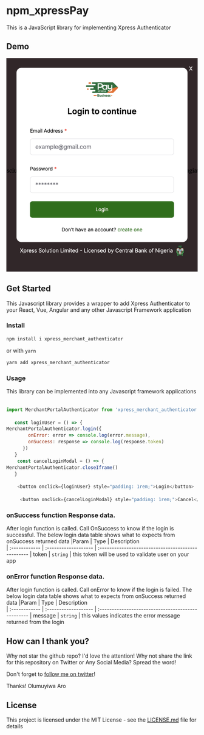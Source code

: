 # npm_xpressPay

This is a JavaScript library for implementing Xpress Authenticator

## Demo

![Demo](xpress-authenticator.png?raw=true "Demo Image")

## Get Started

This Javascript library provides a wrapper to add Xpress Authenticator to your React, Vue, Angular and any other Javascript Framework application



### Install

```sh
npm install i xpress_merchant_authenticator
```

or with `yarn`

```sh
yarn add xpress_merchant_authenticator
```

### Usage

This library can be implemented into any Javascript framework applications

```javascript

import MerchantPortalAuthenticator from 'xpress_merchant_authenticator'
 
   const loginUser = () => {
MerchantPortalAuthenticator.login({
        onError: error => console.log(error.message),
        onSuccess: response => console.log(response.token)
      })
   }
    const cancelLoginModal = () => {
MerchantPortalAuthenticator.closeIframe()
   }

    <button onclick={loginUser} style="padding: 1rem;">Login</button>

     <button onclick={cancelLoginModal} style="padding: 1rem;">Cancel</button>
```

### onSuccess function Response data.

After login function is called. Call OnSuccess to know if the login is successful. The below login data table shows what to expects from onSuccess returned data
|Param       | Type                 | Description                      
| :------------ | :------------------- | :-------------------------------------------------
| token      | `string`              | this token will be used to validate user on your app

### onError function Response data.

After login function is called. Call onError to know if the login is failed. The below login data table shows what to expects from onSuccess returned data
|Param       | Type                 | Description                      
| :------------ | :------------------- | :-------------------------------------------------
| message      | `string`              | this values indicates the error message returned from the login


## How can I thank you?

Why not star the github repo? I'd love the attention! Why not share the link for this repository on Twitter or Any Social Media? Spread the word!

Don't forget to [follow me on twitter](https://twitter.com/muyiTechBadtGuy)!

Thanks!
Olumuyiwa Aro

## License

This project is licensed under the MIT License - see the [LICENSE.md](LICENSE.md) file for details
